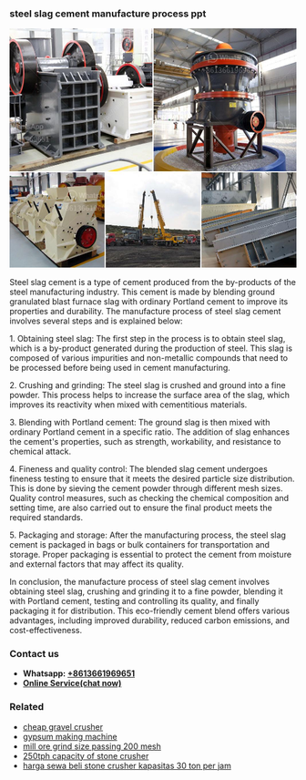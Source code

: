 <h3>steel slag cement manufacture process ppt</h3><img src='1708498372.jpg' alt=''><p>Steel slag cement is a type of cement produced from the by-products of the steel manufacturing industry. This cement is made by blending ground granulated blast furnace slag with ordinary Portland cement to improve its properties and durability. The manufacture process of steel slag cement involves several steps and is explained below:</p><p>1. Obtaining steel slag: The first step in the process is to obtain steel slag, which is a by-product generated during the production of steel. This slag is composed of various impurities and non-metallic compounds that need to be processed before being used in cement manufacturing.</p><p>2. Crushing and grinding: The steel slag is crushed and ground into a fine powder. This process helps to increase the surface area of the slag, which improves its reactivity when mixed with cementitious materials.</p><p>3. Blending with Portland cement: The ground slag is then mixed with ordinary Portland cement in a specific ratio. The addition of slag enhances the cement's properties, such as strength, workability, and resistance to chemical attack.</p><p>4. Fineness and quality control: The blended slag cement undergoes fineness testing to ensure that it meets the desired particle size distribution. This is done by sieving the cement powder through different mesh sizes. Quality control measures, such as checking the chemical composition and setting time, are also carried out to ensure the final product meets the required standards.</p><p>5. Packaging and storage: After the manufacturing process, the steel slag cement is packaged in bags or bulk containers for transportation and storage. Proper packaging is essential to protect the cement from moisture and external factors that may affect its quality.</p><p>In conclusion, the manufacture process of steel slag cement involves obtaining steel slag, crushing and grinding it to a fine powder, blending it with Portland cement, testing and controlling its quality, and finally packaging it for distribution. This eco-friendly cement blend offers various advantages, including improved durability, reduced carbon emissions, and cost-effectiveness.</p><h3>Contact us</h3><ul><li><strong>Whatsapp:&nbsp;<a href="https://wa.me/8613661969651">+8613661969651</a></strong></li><li><a href="https://swt.shibang-china.com/?git&amp;zhl&amp;steel slag cement manufacture process ppt"><strong>Online Service(chat now)</strong></a></li></ul><h3>Related</h3><ul><li><a href='cheap gravel crusher.md'>cheap gravel crusher</a></li><li><a href='gypsum making machine.md'>gypsum making machine</a></li><li><a href='mill ore grind size passing 200 mesh.md'>mill ore grind size passing 200 mesh</a></li><li><a href='250tph capacity of stone crusher.md'>250tph capacity of stone crusher</a></li><li><a href='harga sewa beli stone crusher kapasitas 30 ton per jam.md'>harga sewa beli stone crusher kapasitas 30 ton per jam</a></li></ul>